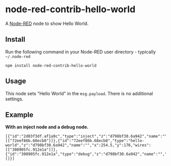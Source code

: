 node-red-contrib-hello-world
========================
A <a href="http://nodered.org" target="_new">Node-RED</a> node to show Hello World.

Install
-------

Run the following command in your Node-RED user directory - typically `~/.node-red`

    npm install node-red-contrib-hello-world

Usage
-----

This node sets "Hello World" in the `msg.payload`. There is no additional settings.

Example
-------

**With an inject node and a debug node.**

```
[{"id":"2d03f3df.af1a9c","type":"inject","z":"d798bf30.6a942","name":"","topic":"","payload":"","payloadType":"date","repeat":"","crontab":"","once":false,"x":112.5,"y":94,"wires":[["72eef86b.68ecb8"]]},{"id":"72eef86b.68ecb8","type":"hello-world","z":"d798bf30.6a942","name":"","x":254.5,"y":176,"wires":[["308905fc.912e1a"]]},{"id":"308905fc.912e1a","type":"debug","z":"d798bf30.6a942","name":"","active":true,"console":"false","complete":"false","x":440.5,"y":255,"wires":[]}]
```

